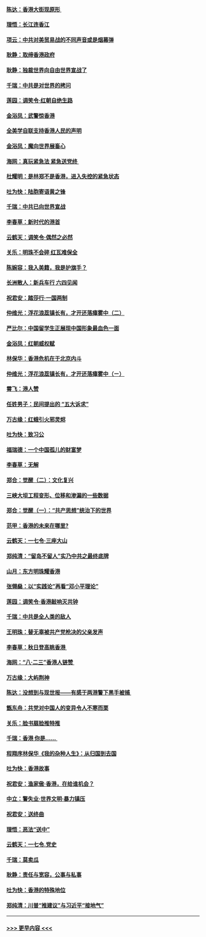 #### [陈达：香港大街现原形 ](../pages/nsc993/n11495441.md?t=09031044) 
#### [理悟：长江连香江](../pages/nsc993/n11495377.md?t=09031044) 
#### [项云：中共对美贸易战的不同声音或是烟幕弹](../pages/nsc993/n11494929.md?t=09031044) 
#### [耿静：取缔香港政府](../pages/nsc993/n11494218.md?t=09031044) 
#### [耿静：独裁世界向自由世界宣战了](../pages/nsc993/n11494190.md?t=09031044) 
#### [千瑞：中共是对世界的拷问](../pages/nsc993/n11493021.md?t=09031044) 
#### [莲园：调笑令‧红朝自绝生路](../pages/nsc993/n11493011.md?t=09031044) 
#### [金浴凤：武警惊香港](../pages/nsc993/n11492994.md?t=09031044) 
#### [全美学自联支持香港人民的声明](../pages/nsc993/n11492630.md?t=09031044) 
#### [金浴凤：魔向世界展畜心](../pages/nsc993/n11492599.md?t=09031044) 
#### [海网：真玩紧急法 紧急送党终 ](../pages/nsc993/n11492535.md?t=09031044) 
#### [杜耀明：是林郑不是香港，进入失控的紧急状态](../pages/nsc993/n11491420.md?t=09031044) 
#### [吐为快：陆胞寄语黄之锋](../pages/nsc993/n11491117.md?t=09031044) 
#### [千瑞：中共已向世界宣战](../pages/nsc993/n11490123.md?t=09031044) 
#### [李春草：新时代的港首](../pages/nsc993/n11489864.md?t=09031044) 
#### [云鹤天：调笑令·偶然之必然](../pages/nsc993/n11489701.md?t=09031044) 
#### [关乐：明珠不会碎 红瓦难保全](../pages/nsc993/n11489647.md?t=09031044) 
#### [陈婉容：我入美籍，我是护旗手？](../pages/nsc993/n11487908.md?t=09031044) 
#### [长洲散人：新兵车行 六四见闻](../pages/nsc993/n11487729.md?t=09031044) 
#### [祝君安：踏莎行‧一国两制](../pages/nsc993/n11487699.md?t=09031044) 
#### [仲维光：浮花浪蕊镇长有，才开还落瘴雾中（二）](../pages/nsc993/n11483286.md?t=09031044) 
#### [严比尔：中国留学生正展现中国形象最血色一面](../pages/nsc993/n11485145.md?t=09031044) 
#### [金浴凤：红朝威权赋](../pages/nsc993/n11485191.md?t=09031044) 
#### [林保华：香港危机在于北京内斗](../pages/nsc993/n11484593.md?t=09031044) 
#### [仲维光：浮花浪蕊镇长有，才开还落瘴雾中（ㄧ）](../pages/nsc993/n11483259.md?t=09031044) 
#### [霄飞：港人赞](../pages/nsc993/n11482957.md?t=09031044) 
#### [任姓男子：民间提出的 “五大诉求”](../pages/nsc993/n11482897.md?t=09031044) 
#### [万古缘：红蛾引火邪灵烬](../pages/nsc993/n11482886.md?t=09031044) 
#### [吐为快：致习公](../pages/nsc993/n11482867.md?t=09031044) 
#### [福瑞德：一个中国孤儿的财富梦](../pages/nsc993/n11482817.md?t=09031044) 
#### [李春草：无解](../pages/nsc993/n11482791.md?t=09031044) 
#### [郑合：觉醒（二）：文化复兴](../pages/nsc993/n11478025.md?t=09031044) 
#### [三峡大坝工程变形、位移和渗漏的一些数据](../pages/nsc993/n11478232.md?t=09031044) 
#### [郑合：觉醒（一）：“共产思想”统治下的世界](../pages/nsc993/n11477663.md?t=09031044) 
#### [范甲：香港的未来在哪里?](../pages/nsc993/n11477249.md?t=09031044) 
#### [云鹤天：一七令·三座大山](../pages/nsc993/n11477192.md?t=09031044) 
#### [郑纯清：“留岛不留人”实乃中共之最终底牌](../pages/nsc993/n11476160.md?t=09031044) 
#### [山月：东方明珠耀香港](../pages/nsc993/n11476077.md?t=09031044) 
#### [张翎燊：以“实践论”再看“邓小平理论”](../pages/nsc993/n11475733.md?t=09031044) 
#### [莲园：调笑令‧香港敲响灭共钟](../pages/nsc993/n11475723.md?t=09031044) 
#### [千瑞：中共是全人类的敌人](../pages/nsc993/n11475329.md?t=09031044) 
#### [王明珠：替无辜被共产党枪决的父亲发声](../pages/nsc993/n11474570.md?t=09031044) 
#### [李春草：秋日登高眺香港 ](../pages/nsc993/n11474491.md?t=09031044) 
#### [海网：“八·二三”香港人链赞 ](../pages/nsc993/n11474538.md?t=09031044) 
#### [万古缘：大屿荆神](../pages/nsc993/n11474401.md?t=09031044) 
#### [陈达：没想到与现世报——有感于两港警下黑手被捕 ](../pages/nsc993/n11472557.md?t=09031044) 
#### [甑东舟：共党对中国人的变异令人不寒而栗](../pages/nsc993/n11472496.md?t=09031044) 
#### [关乐：脸书扇脸推特推](../pages/nsc993/n11472488.md?t=09031044) 
#### [千瑞：香港  你是…… ](../pages/nsc993/n11472459.md?t=09031044) 
#### [程翔序林保华《我的杂种人生》：从归国到去国](../pages/nsc993/n11472369.md?t=09031044) 
#### [吐为快：香港故事](../pages/nsc993/n11471931.md?t=09031044) 
#### [祝君安：渔家傲‧香港，在给谁机会？](../pages/nsc993/n11469718.md?t=09031044) 
#### [中立：警失业‧世界文明‧暴力镇压](../pages/nsc993/n11467566.md?t=09031044) 
#### [祝君安：送终曲](../pages/nsc993/n11467546.md?t=09031044) 
#### [理悟：恶法“送中”](../pages/nsc993/n11467290.md?t=09031044) 
#### [云鹤天：一七令.党史](../pages/nsc993/n11464122.md?t=09031044) 
#### [千瑞：莫卖瓜](../pages/nsc993/n11463014.md?t=09031044) 
#### [耿静：责任与宽容，公事与私事](../pages/nsc993/n11462810.md?t=09031044) 
#### [吐为快：香港的特殊地位](../pages/nsc993/n11462562.md?t=09031044) 
#### [郑纯清：川普“推建议”与习近平“接地气”](../pages/nsc993/n11461683.md?t=09031044) 

----
#### [ >>> 更早内容 <<< ](../indexes/nsc993-earlier.md)
